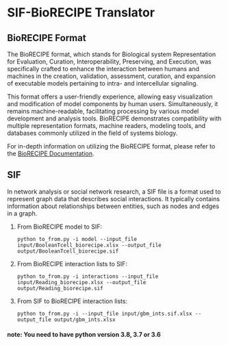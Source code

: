 # SIF-BioRECIPE Translator
## BioRECIPE Format

The BioRECIPE format, which stands for Biological system Representation for Evaluation, Curation, Interoperability, Preserving, and Execution, was specifically crafted to enhance the interaction between humans and machines in the creation, validation, assessment, curation, and expansion of executable models pertaining to intra- and intercellular signaling.

This format offers a user-friendly experience, allowing easy visualization and modification of model components by human users. Simultaneously, it remains machine-readable, facilitating processing by various model development and analysis tools. BioRECIPE demonstrates compatibility with multiple representation formats, machine readers, modeling tools, and databases commonly utilized in the field of systems biology.

For in-depth information on utilizing the BioRECIPE format, please refer to the [BioRECIPE Documentation](https://melody-biorecipe.readthedocs.io/en/latest/index.html).

## SIF
In network analysis or social network research, a SIF file is a format used to represent graph data that describes social interactions. It typically contains information about relationships between entities, such as nodes and edges in a graph.

1) From BioRECIPE model to SIF: 

   ```
   python to_from.py -i model --input_file input/BooleanTcell_biorecipe.xlsx --output_file output/BooleanTcell_biorecipe.sif
   ```

2) From BioRECIPE interaction lists to SIF:

    ```
    python to_from.py -i interactions --input_file input/Reading_biorecipe.xlsx --output_file output/Reading_biorecipe.sif
    
    ```
    
3) From SIF to BioRECIPE interaction lists:

    ```
    python to_from.py -i --input_file input/gbm_ints.sif.xlsx --output_file output/gbm_ints.xlsx
    
    ```
#### note: You need to have python version 3.8, 3.7 or 3.6
